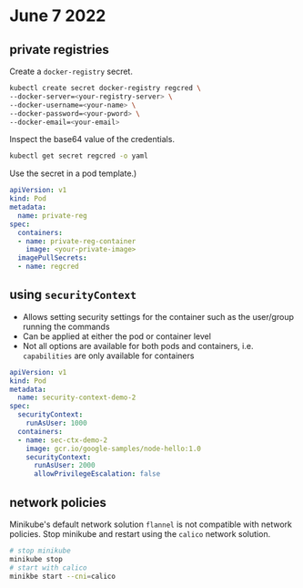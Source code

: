 # June 7 2022
## private registries
Create a `docker-registry` secret.
```bash
kubectl create secret docker-registry regcred \
--docker-server=<your-registry-server> \
--docker-username=<your-name> \
--docker-password=<your-pword> \
--docker-email=<your-email>
```
Inspect the base64 value of the credentials.
```bash
kubectl get secret regcred -o yaml
```
Use the secret in a pod template.)
```yaml
apiVersion: v1
kind: Pod
metadata:
  name: private-reg
spec:
  containers:
  - name: private-reg-container
    image: <your-private-image>
  imagePullSecrets:
  - name: regcred
```
## using `securityContext`
* Allows setting security settings for the container such as the user/group running the commands
* Can be applied at either the pod or container level
* Not all options are available for both pods and containers, i.e. `capabilities` are only available for containers
```yaml
apiVersion: v1
kind: Pod
metadata:
  name: security-context-demo-2
spec:
  securityContext:
    runAsUser: 1000
  containers:
  - name: sec-ctx-demo-2
    image: gcr.io/google-samples/node-hello:1.0
    securityContext:
      runAsUser: 2000
      allowPrivilegeEscalation: false
```
## network policies
Minikube's default network solution `flannel` is not compatible with network policies. Stop minikube and restart using the `calico` network solution.
```bash
# stop minikube
minikube stop
# start with calico
minikbe start --cni=calico
```

